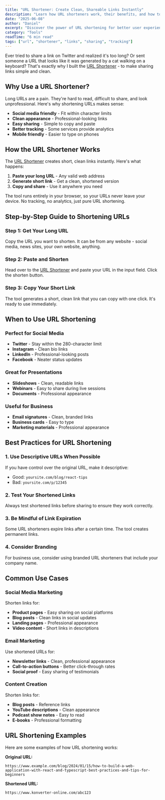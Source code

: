 ```yaml
---
title: "URL Shortener: Create Clean, Shareable Links Instantly"
description: "Learn how URL shorteners work, their benefits, and how to create short, memorable links for better user experience and tracking. Plus, discover my free online URL shortener tool."
date: "2025-06-08"
author: "Daniel"
excerpt: "Discover the power of URL shortening for better user experience, social media sharing, and link tracking. Learn how URL shorteners work and how to use them effectively."
category: "Tools"
readTime: "6 min read"
tags: ["url", "shortener", "links", "sharing", "tracking"]
---
```


Ever tried to share a link on Twitter and realized it's too long? Or sent someone a URL that looks like it was generated by a cat walking on a keyboard? That's exactly why I built the [URL Shortener](https://www.konverter-online.com/url-shortener) - to make sharing links simple and clean.

## Why Use a URL Shortener?

Long URLs are a pain. They're hard to read, difficult to share, and look unprofessional. Here's why shortening URLs makes sense:

- **Social media friendly** - Fit within character limits
- **Clean appearance** - Professional-looking links
- **Easy sharing** - Simple to copy and paste
- **Better tracking** - Some services provide analytics
- **Mobile friendly** - Easier to type on phones

## How the URL Shortener Works

The [URL Shortener](https://www.konverter-online.com/url-shortener) creates short, clean links instantly. Here's what happens:

1. **Paste your long URL** - Any valid web address
2. **Generate short link** - Get a clean, shortened version
3. **Copy and share** - Use it anywhere you need

The tool runs entirely in your browser, so your URLs never leave your device. No tracking, no analytics, just pure URL shortening.

## Step-by-Step Guide to Shortening URLs

### Step 1: Get Your Long URL
Copy the URL you want to shorten. It can be from any website - social media, news sites, your own website, anything.

### Step 2: Paste and Shorten
Head over to the [URL Shortener](https://www.konverter-online.com/url-shortener) and paste your URL in the input field. Click the shorten button.

### Step 3: Copy Your Short Link
The tool generates a short, clean link that you can copy with one click. It's ready to use immediately.

## When to Use URL Shortening

### Perfect for Social Media
- **Twitter** - Stay within the 280-character limit
- **Instagram** - Clean bio links
- **LinkedIn** - Professional-looking posts
- **Facebook** - Neater status updates

### Great for Presentations
- **Slideshows** - Clean, readable links
- **Webinars** - Easy to share during live sessions
- **Documents** - Professional appearance

### Useful for Business
- **Email signatures** - Clean, branded links
- **Business cards** - Easy to type
- **Marketing materials** - Professional appearance

## Best Practices for URL Shortening

### 1. Use Descriptive URLs When Possible
If you have control over the original URL, make it descriptive:
- Good: `yoursite.com/blog/react-tips`
- Bad: `yoursite.com/p/12345`

### 2. Test Your Shortened Links
Always test shortened links before sharing to ensure they work correctly.

### 3. Be Mindful of Link Expiration
Some URL shorteners expire links after a certain time. The tool creates permanent links.

### 4. Consider Branding
For business use, consider using branded URL shorteners that include your company name.

## Common Use Cases

### Social Media Marketing
Shorten links for:
- **Product pages** - Easy sharing on social platforms
- **Blog posts** - Clean links in social updates
- **Landing pages** - Professional appearance
- **Video content** - Short links in descriptions

### Email Marketing
Use shortened URLs for:
- **Newsletter links** - Clean, professional appearance
- **Call-to-action buttons** - Better click-through rates
- **Social proof** - Easy sharing of testimonials

### Content Creation
Shorten links for:
- **Blog posts** - Reference links
- **YouTube descriptions** - Clean appearance
- **Podcast show notes** - Easy to read
- **E-books** - Professional formatting

## URL Shortening Examples

Here are some examples of how URL shortening works:

**Original URL:**
```
https://www.example.com/blog/2024/01/15/how-to-build-a-web-application-with-react-and-typescript-best-practices-and-tips-for-beginners
```

**Shortened URL:**
```
https://www.konverter-online.com/abc123
```